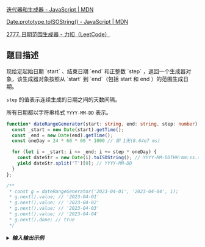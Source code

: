 [迭代器和生成器 - JavaScript | MDN](https://developer.mozilla.org/zh-CN/docs/Web/JavaScript/Guide/Iterators_and_generators)

[Date.prototype.toISOString() - JavaScript | MDN](https://developer.mozilla.org/zh-CN/docs/Web/JavaScript/Reference/Global_Objects/Date/toISOString)

[2777. 日期范围生成器 - 力扣（LeetCode）](https://leetcode.cn/problems/date-range-generator/)



<h2 id="EC1bC">题目描述</h2>
现给定起始日期 `start` 、结束日期 `end` 和正整数 `step` ，返回一个生成器对象，该生成器对象按照从 `start` 到 `end`（包括 start 和 end ）的范围生成日期。

`step` 的值表示连续生成的日期之间的天数间隔。

所有日期都以字符串格式 `YYYY-MM-DD` 表示。



```typescript
function* dateRangeGenerator(start: string, end: string, step: number): Generator<string> {
  const _start = new Date(start).getTime();
  const _end = new Date(end).getTime();
  const oneDay = 24 * 60 * 60 * 1000 // 即 1天(8.64e7 ms)

  for (let i = _start; i <= _end; i += step * oneDay) {
    const dateStr = new Date(i).toISOString(); // YYYY-MM-DDTHH:mm:ss.sssZ
    yield dateStr.split('T')[0]; // YYYY-MM-DD
  }
};

/**
 * const g = dateRangeGenerator('2023-04-01', '2023-04-04', 1);
 * g.next().value; // '2023-04-01'
 * g.next().value; // '2023-04-02'
 * g.next().value; // '2023-04-03'
 * g.next().value; // '2023-04-04'
 * g.next().done; // true
 */
```



<details class="lake-collapse"><summary id="uadd10fc9"><strong><em><span class="ne-text">输入输出示例</span></em></strong></summary><p id="ud86df498" class="ne-p"><span class="ne-text">示例 1：</span></p><pre data-language="plain" id="u1euH" class="ne-codeblock language-plain"><code>输入：start = &quot;2023-04-01&quot;, end = &quot;2023-04-04&quot;, step = 1
输出：[&quot;2023-04-01&quot;,&quot;2023-04-02&quot;,&quot;2023-04-03&quot;,&quot;2023-04-04&quot;]
解释：
const g = dateRangeGenerator(start, end, step);
g.next().value // '2023-04-01'
g.next().value // '2023-04-02'
g.next().value // '2023-04-03'
g.next().value // '2023-04-04'</code></pre><p id="u03e7512c" class="ne-p"><span class="ne-text">示例 2：</span></p><pre data-language="plain" id="V5VEX" class="ne-codeblock language-plain"><code>输入：start = &quot;2023-04-10&quot;, end = &quot;2023-04-20&quot;, step = 3
输出：[&quot;2023-04-10&quot;,&quot;2023-04-13&quot;,&quot;2023-04-16&quot;,&quot;2023-04-19&quot;]
解释：
const g = dateRangeGenerator(start, end, step);
g.next().value // '2023-04-10'
g.next().value // '2023-04-13'
g.next().value // '2023-04-16'
g.next().value // '2023-04-19'</code></pre><p id="u09b35b74" class="ne-p"><span class="ne-text">示例 3：</span></p><pre data-language="plain" id="PfZlV" class="ne-codeblock language-plain"><code>输入：start = &quot;2023-04-10&quot;, end = &quot;2023-04-10&quot;, step = 1
输出：[&quot;2023-04-10&quot;]
解释：
const g = dateRangeGenerator(start, end, step);
g.next().value // '2023-04-10'</code></pre><p id="u59566d3a" class="ne-p"><span class="ne-text">示例 4：</span></p><pre data-language="plain" id="izJ9p" class="ne-codeblock language-plain"><code>输入：start = &quot;2025-02-27&quot;, end = &quot;2025-03-02&quot;, step = 1
输出：[&quot;2023-02-27&quot;,&quot;2025-02-28&quot;,&quot;2025-03-01&quot;,&quot;2025-03-02&quot;]
解释：
const g = dateRangeGenerator(start, end, step);
g.next().value // '2025-02-27'
g.next().value // '2025-02-28'
g.next().value // '2025-03-01'
g.next().value // '2025-03-02'</code></pre></details>
